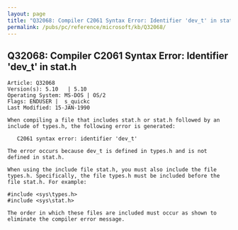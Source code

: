 ```yaml
---
layout: page
title: "Q32068: Compiler C2061 Syntax Error: Identifier 'dev_t' in stat.h"
permalink: /pubs/pc/reference/microsoft/kb/Q32068/
---
```


## Q32068: Compiler C2061 Syntax Error: Identifier 'dev_t' in stat.h

	Article: Q32068
	Version(s): 5.10   | 5.10
	Operating System: MS-DOS | OS/2
	Flags: ENDUSER |  s_quickc
	Last Modified: 15-JAN-1990
	
	When compiling a file that includes stat.h or stat.h followed by an
	include of types.h, the following error is generated:
	
	   C2061 syntax error: identifier 'dev_t'
	
	The error occurs because dev_t is defined in types.h and is not
	defined in stat.h.
	
	When using the include file stat.h, you must also include the file
	types.h. Specifically, the file types.h must be included before the
	file stat.h. For example:
	
	#include <sys\types.h>
	#include <sys\stat.h>
	
	The order in which these files are included must occur as shown to
	eliminate the compiler error message.
